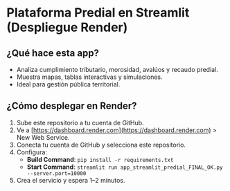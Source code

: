 # Plataforma Predial en Streamlit (Despliegue Render)

## ¿Qué hace esta app?
- Analiza cumplimiento tributario, morosidad, avalúos y recaudo predial.
- Muestra mapas, tablas interactivas y simulaciones.
- Ideal para gestión pública territorial.

## ¿Cómo desplegar en Render?
1. Sube este repositorio a tu cuenta de GitHub.
2. Ve a [https://dashboard.render.com](https://dashboard.render.com) > New Web Service.
3. Conecta tu cuenta de GitHub y selecciona este repositorio.
4. Configura:
   - **Build Command**: `pip install -r requirements.txt`
   - **Start Command**: `streamlit run app_streamlit_predial_FINAL_OK.py --server.port=10000`
5. Crea el servicio y espera 1–2 minutos.

